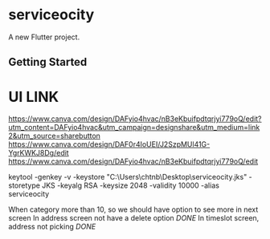 # serviceocity

A new Flutter project.

## Getting Started

# UI LINK
https://www.canva.com/design/DAFyio4hvac/nB3eKbuifpdtqrjyi779oQ/edit?utm_content=DAFyio4hvac&utm_campaign=designshare&utm_medium=link2&utm_source=sharebutton
https://www.canva.com/design/DAF0r4IoUEI/J2SzpMUl41G-YgrKWKJ8Dg/edit
https://www.canva.com/design/DAFyio4hvac/nB3eKbuifpdtqrjyi779oQ/edit

keytool -genkey -v -keystore "C:\Users\chtnb\Desktop\serviceocity.jks" -storetype JKS -keyalg RSA -keysize 2048 -validity 10000 -alias serviceocity


When category more than 10, so we should have option to see more in next screen
In address screen not have a delete option  *DONE*
In timeslot screen,  address not picking *DONE*